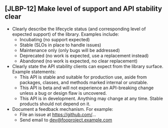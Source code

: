 [JLBP-12] Make level of support and API stability clear
-------------------------------------------------------

- Clearly describe the lifecycle status (and corresponding level of expected support) of the library. Examples include:
  - Incubating (no support expected)
  - Stable (SLOs in place to handle issues)
  - Maintenance only (only bugs will be addressed)
  - Deprecated (no work is expected, use a replacement instead)
  - Abandoned (no work is expected, no clear replacement)
- Clearly state the API stability clients can expect from the library surface. Example statements:
  - This API is stable and suitable for production use, aside from packages, classes, and methods marked internal or unstable.
  - This API is beta and will not experience an API-breaking change unless a bug or design flaw is uncovered.
  - This API is in development. Anything may change at any time. Stable products should not depend on it.
- Document a feedback mechanism. For example:
  - File an issue at https://github.com/...
  - Send email to dev@fooproject.example.com
